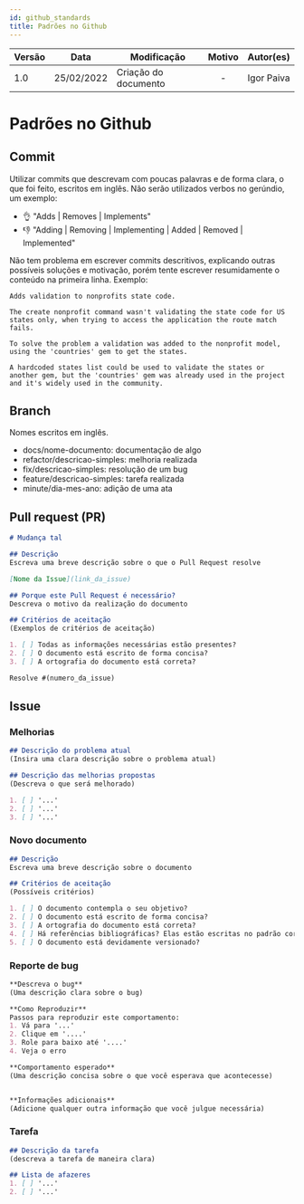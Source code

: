 ```yaml
---
id: github_standards
title: Padrões no Github
---
```


| Versão | Data       | Modificação                    | Motivo | Autor(es) |
| ------ | ---------- | ------------------------------ | :----: | ----- |
| 1.0    | 25/02/2022 | Criação do documento  | - | Igor Paiva |

# Padrões no Github

## Commit

Utilizar commits que descrevam com poucas palavras e de forma clara, o que foi feito, escritos em inglês. Não serão utilizados verbos no gerúndio, um exemplo:

- 👌 "Adds | Removes | Implements"
- 👎 "Adding | Removing | Implementing | Added | Removed | Implemented"

Não tem problema em escrever commits descritivos, explicando outras possíveis soluções e motivação, porém tente escrever resumidamente o conteúdo na primeira linha. Exemplo:

```
Adds validation to nonprofits state code.

The create nonprofit command wasn't validating the state code for US states only, when trying to access the application the route match fails.

To solve the problem a validation was added to the nonprofit model, using the 'countries' gem to get the states.

A hardcoded states list could be used to validate the states or another gem, but the 'countries' gem was already used in the project and it's widely used in the community.
```

## Branch

Nomes escritos em inglês.

- docs/nome-documento: documentação de algo
- refactor/descricao-simples: melhoria realizada
- fix/descricao-simples: resolução de um bug
- feature/descricao-simples: tarefa realizada
- minute/dia-mes-ano: adição de uma ata

## Pull request (PR)

``` md
# Mudança tal

## Descrição
Escreva uma breve descrição sobre o que o Pull Request resolve

[Nome da Issue](link_da_issue)

## Porque este Pull Request é necessário?
Descreva o motivo da realização do documento

## Critérios de aceitação
(Exemplos de critérios de aceitação)

1. [ ] Todas as informações necessárias estão presentes?
2. [ ] O documento está escrito de forma concisa?
3. [ ] A ortografia do documento está correta?

Resolve #(numero_da_issue)
```

## Issue

### Melhorias

```markdown
## Descrição do problema atual
(Insira uma clara descrição sobre o problema atual)

## Descrição das melhorias propostas
(Descreva o que será melhorado)

1. [ ] '...'
2. [ ] '...'
3. [ ] '...'
```

### Novo documento

```markdown
## Descrição
Escreva uma breve descrição sobre o documento

## Critérios de aceitação
(Possíveis critérios)

1. [ ] O documento contempla o seu objetivo?
2. [ ] O documento está escrito de forma concisa?
3. [ ] A ortografia do documento está correta?
4. [ ] Há referências bibliográficas? Elas estão escritas no padrão correto?
5. [ ] O documento está devidamente versionado?
```

### Reporte de bug

```markdown
**Descreva o bug**
(Uma descrição clara sobre o bug)

**Como Reproduzir**
Passos para reproduzir este comportamento:
1. Vá para '...'
2. Clique em '....'
3. Role para baixo até '....'
4. Veja o erro

**Comportamento esperado**
(Uma descrição concisa sobre o que você esperava que acontecesse)


**Informações adicionais**
(Adicione qualquer outra informação que você julgue necessária)
```

### Tarefa

``` md
## Descrição da tarefa
(descreva a tarefa de maneira clara)

## Lista de afazeres
1. [ ] '...'
2. [ ] '...'
```
